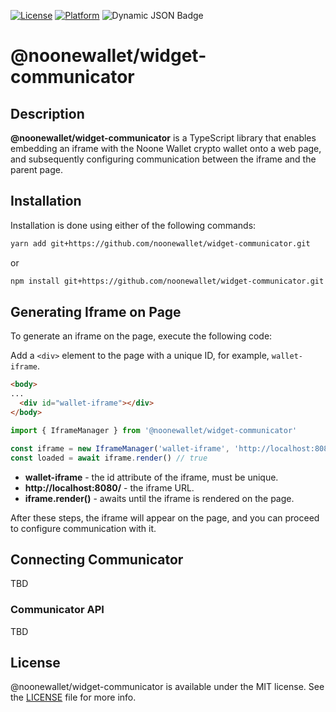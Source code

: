[![License](https://img.shields.io/badge/license-MIT-green.svg?style=flat)](https://github.com/noonewallet/widget-communicator/LICENSE)
[![Platform](https://img.shields.io/badge/platform-web-blue.svg?style=flat)]()
![Dynamic JSON Badge](https://img.shields.io/badge/dynamic/json?url=https%3A%2F%2Fraw.githubusercontent.com%2Fnoonewallet%2Fwidget-communicator%2Fmain%2Fpackage.json&query=version&label=version)

# @noonewallet/widget-communicator

## Description
**@noonewallet/widget-communicator** is a TypeScript library that enables embedding an iframe with the Noone Wallet crypto wallet onto a web page, and subsequently configuring communication between the iframe and the parent page.

## Installation
Installation is done using either of the following commands:

```bash
yarn add git+https://github.com/noonewallet/widget-communicator.git
```
or

```bash
npm install git+https://github.com/noonewallet/widget-communicator.git
```

## Generating Iframe on Page
To generate an iframe on the page, execute the following code:

Add a `<div>` element to the page with a unique ID, for example, `wallet-iframe`.
```html
<body>
...
  <div id="wallet-iframe"></div>
</body>
```
```typescript
import { IframeManager } from '@noonewallet/widget-communicator'

const iframe = new IframeManager('wallet-iframe', 'http://localhost:8080/')
const loaded = await iframe.render() // true

```
- **wallet-iframe** - the id attribute of the iframe, must be unique.
- **http://localhost:8080/** - the iframe URL.
- **iframe.render()** - awaits until the iframe is rendered on the page.

After these steps, the iframe will appear on the page, and you can proceed to configure communication with it.

## Connecting Communicator
TBD

### Communicator API
TBD

## License

@noonewallet/widget-communicator is available under the MIT license. See the [LICENSE](https://github.com/noonewallet/widget-communicator/blob/main/LICENSE) file for more info.
